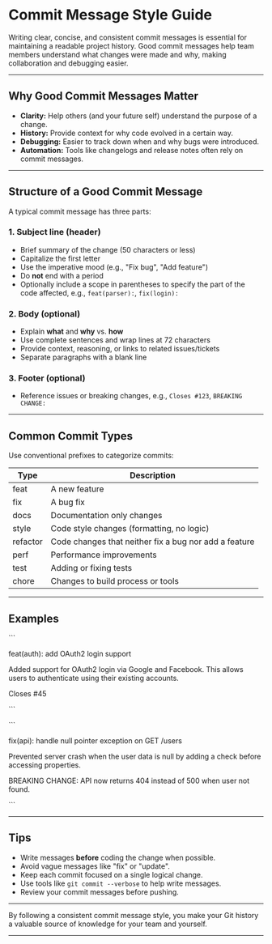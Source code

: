 # Commit Message Style Guide

Writing clear, concise, and consistent commit messages is essential for maintaining a readable project history. Good commit messages help team members understand what changes were made and why, making collaboration and debugging easier.

---

## Why Good Commit Messages Matter

- **Clarity:** Help others (and your future self) understand the purpose of a change.
- **History:** Provide context for why code evolved in a certain way.
- **Debugging:** Easier to track down when and why bugs were introduced.
- **Automation:** Tools like changelogs and release notes often rely on commit messages.

---

## Structure of a Good Commit Message

A typical commit message has three parts:

### 1. Subject line (header)

- Brief summary of the change (50 characters or less)
- Capitalize the first letter
- Use the imperative mood (e.g., "Fix bug", "Add feature")
- Do **not** end with a period
- Optionally include a scope in parentheses to specify the part of the code affected, e.g., `feat(parser):`, `fix(login):`

### 2. Body (optional)

- Explain **what** and **why** vs. **how**
- Use complete sentences and wrap lines at 72 characters
- Provide context, reasoning, or links to related issues/tickets
- Separate paragraphs with a blank line

### 3. Footer (optional)

- Reference issues or breaking changes, e.g., `Closes #123`, `BREAKING CHANGE:`

---

## Common Commit Types

Use conventional prefixes to categorize commits:

| Type     | Description                             |
|----------|-------------------------------------|
| feat     | A new feature                        |
| fix      | A bug fix                           |
| docs     | Documentation only changes          |
| style    | Code style changes (formatting, no logic) |
| refactor | Code changes that neither fix a bug nor add a feature |
| perf     | Performance improvements            |
| test     | Adding or fixing tests              |
| chore    | Changes to build process or tools  |

---

## Examples

\```

feat(auth): add OAuth2 login support

Added support for OAuth2 login via Google and Facebook.
This allows users to authenticate using their existing accounts.

Closes #45

\```

\```

fix(api): handle null pointer exception on GET /users

Prevented server crash when the user data is null by adding a check
before accessing properties.

BREAKING CHANGE: API now returns 404 instead of 500 when user not found.

\```

---

## Tips

- Write messages **before** coding the change when possible.
- Avoid vague messages like "fix" or "update".
- Keep each commit focused on a single logical change.
- Use tools like `git commit --verbose` to help write messages.
- Review your commit messages before pushing.

---

By following a consistent commit message style, you make your Git history a valuable source of knowledge for your team and yourself.

---
